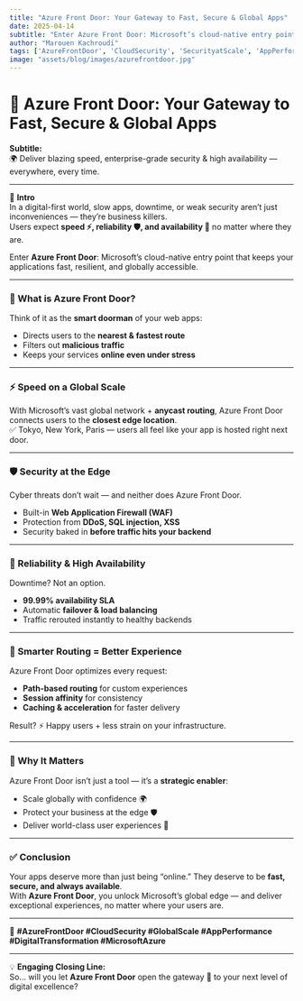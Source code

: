 ```yaml
---
title: "Azure Front Door: Your Gateway to Fast, Secure & Global Apps"
date: 2025-04-14
subtitle: "Enter Azure Front Door: Microsoft’s cloud-native entry point that keeps your applications fast resilient, and globally accessible."
author: "Marouen Kachroudi"
tags: ['AzureFrontDoor', 'CloudSecurity', 'SecurityatScale', 'AppPerformance', 'SysAdmin', 'MicrosoftAzure']
image: "assets/blog/images/azurefrontdoor.jpg"
---
```


# 🚪 Azure Front Door: Your Gateway to Fast, Secure & Global Apps  

**Subtitle:**  
🌍 Deliver blazing speed, enterprise-grade security & high availability — everywhere, every time.  

---

🔹 **Intro**  
In a digital-first world, slow apps, downtime, or weak security aren’t just inconveniences — they’re business killers.  
Users expect **speed ⚡, reliability 🛡️, and availability 🔄** no matter where they are.  

Enter **Azure Front Door**: Microsoft’s cloud-native entry point that keeps your applications fast, resilient, and globally accessible.  

---

### 🚀 What is Azure Front Door?  
Think of it as the **smart doorman** of your web apps:  
- Directs users to the **nearest & fastest route**  
- Filters out **malicious traffic**  
- Keeps your services **online even under stress**  

---

### ⚡ Speed on a Global Scale  
With Microsoft’s vast global network + **anycast routing**, Azure Front Door connects users to the **closest edge location**.  
✅ Tokyo, New York, Paris — users all feel like your app is hosted right next door.  

---

### 🛡️ Security at the Edge  
Cyber threats don’t wait — and neither does Azure Front Door.  
- Built-in **Web Application Firewall (WAF)**  
- Protection from **DDoS, SQL injection, XSS**  
- Security baked in **before traffic hits your backend**  

---

### 🔄 Reliability & High Availability  
Downtime? Not an option.  
- **99.99% availability SLA**  
- Automatic **failover & load balancing**  
- Traffic rerouted instantly to healthy backends  

---

### 🎯 Smarter Routing = Better Experience  
Azure Front Door optimizes every request:  
- **Path-based routing** for custom experiences  
- **Session affinity** for consistency  
- **Caching & acceleration** for faster delivery  

Result? ⚡ Happy users + less strain on your infrastructure.  

---

### 🌟 Why It Matters  
Azure Front Door isn’t just a tool — it’s a **strategic enabler**:  
- Scale globally with confidence 🌍  
- Protect your business at the edge 🛡️  
- Deliver world-class user experiences 🚀  

---

### ✅ Conclusion  
Your apps deserve more than just being “online.” They deserve to be **fast, secure, and always available**.  
With **Azure Front Door**, you unlock Microsoft’s global edge — and deliver exceptional experiences, no matter where your users are.  

---

🔖 **#AzureFrontDoor #CloudSecurity #GlobalScale #AppPerformance #DigitalTransformation #MicrosoftAzure**  

---

💡 **Engaging Closing Line:**  
So… will you let **Azure Front Door** open the gateway 🚪 to your next level of digital excellence?
